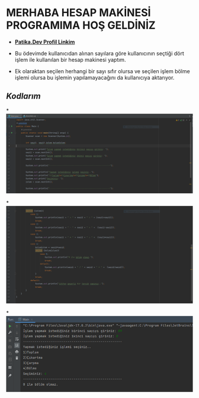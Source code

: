 # MERHABA HESAP MAKİNESİ PROGRAMIMA HOŞ GELDİNİZ

* [**Patika.Dev Profil Linkim**](https://app.patika.dev/guleerbilal)

* Bu ödevimde kullanıcıdan alınan sayılara göre kullanıcının seçtiği dört işlem ile kullanılan bir hesap makinesi
yaptım.
* Ek olaraktan seçilen herhangi bir sayı sıfır olursa ve seçilen işlem bölme işlemi olursa bu işlemin yapılamayacağını
da kullanıcıya aktarıyor.


## *Kodlarım*

*![Birinci Sayfa](1.PNG)

*![İkinci Sayfa](2.PNG)

*![Üçüncü Sayfa](3.PNG)